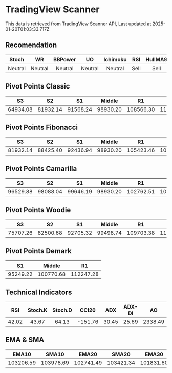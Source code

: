 # TradingView Scanner
This data is retrieved from TradingView Scanner API, Last updated at 2025-01-20T01:03:33.717Z

## Recomendation
| Stoch | WR | BBPower | UO | Ichimoku | RSI | HullMA9 |
| :---: | :---: | :---: | :---: | :---: | :---: | :---: |
| Neutral | Neutral | Neutral | Neutral | Neutral | Sell | Sell |

## Pivot Points Classic
| S3 | S2 | S1 | Middle | R1 | R2 | R3 |
| :---: | :---: | :---: | :---: | :---: | :---: | :---: |
| 64934.08 | 81932.14 | 91568.24 | 98930.20 | 108566.30 | 115928.26 | 132926.32 |

## Pivot Points Fibonacci
| S3 | S2 | S1 | Middle | R1 | R2 | R3 |
| :---: | :---: | :---: | :---: | :---: | :---: | :---: |
| 81932.14 | 88425.40 | 92436.94 | 98930.20 | 105423.46 | 109435.00 | 115928.26 |

## Pivot Points Camarilla
| S3 | S2 | S1 | Middle | R1 | R2 | R3 |
| :---: | :---: | :---: | :---: | :---: | :---: | :---: |
| 96529.88 | 98088.04 | 99646.19 | 98930.20 | 102762.51 | 104320.66 | 105878.82 |

## Pivot Points Woodie
| S3 | S2 | S1 | Middle | R1 | R2 | R3 |
| :---: | :---: | :---: | :---: | :---: | :---: | :---: |
| 75707.26 | 82500.68 | 92705.32 | 99498.74 | 109703.38 | 116496.79 | 126701.44 |

## Pivot Points Demark
| S1 | Middle | R1 |
| :---: | :---: | :---: |
| 95249.22 | 100770.68 | 112247.28 |

## Technical Indicators
| RSI | Stoch.K | Stoch.D | CCI20 | ADX | ADX-DI | AO | Mom | MACD | MACD | W.R | HullMA9 |
| :---: | :---: | :---: | :---: | :---: | :---: | :---: | :---: | :---: | :---: | :---: | :---: |
| 42.02 | 43.67 | 64.13 | -151.76 | 30.45 | 25.69 | 2338.49 | -3697.51 | 1025.81 | 1643.31 | -93.14 | 102332.07 |

## EMA & SMA
| EMA10 | SMA10 | EMA20 | SMA20 | EMA30 | SMA30 | EMA50 | SMA50 | EMA100 | SMA100 | EMA200 | SMA200 |
| :---: | :---: | :---: | :---: | :---: | :---: | :---: | :---: | :---: | :---: | :---: | :---: |
| 103206.59 | 103978.69 | 102741.49 | 103421.34 | 101831.60 | 101993.68 | 100371.00 | 99038.94 | 98699.03 | 97918.90 | 97445.05 | 97166.60 |